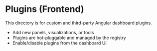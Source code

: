 # Plugins (Frontend)

This directory is for custom and third-party Angular dashboard plugins.
- Add new panels, visualizations, or tools
- Plugins are hot-pluggable and managed by the registry
- Enable/disable plugins from the dashboard UI
